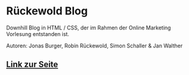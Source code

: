 # Rückewold Blog
Downhill Blog in HTML / CSS, der im Rahmen der Online Marketing Vorlesung entstanden ist. 

Autoren: Jonas Burger, Robin Rückewold, Simon Schaller & Jan Walther

[Link zur Seite](https://janericwalther.github.io/RueckewoldBlog// "janericwalther.github.io/RueckewoldBlog")
---
